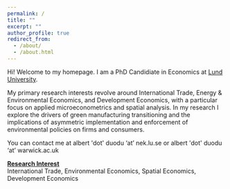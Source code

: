 ```yaml
---
permalink: /
title: ""
excerpt: ""
author_profile: true
redirect_from: 
  - /about/
  - /about.html
---
```


Hi! Welcome to my homepage. I am a PhD Candidiate in Economics at [Lund University](https://portal.research.lu.se/en/persons/albert-duodu).


My primary research interests revolve around  International Trade, Energy & Environmental Economics, and Development Economics, with a particular focus on applied microeconometrics and spatial analysis.  In my research I explore the drivers of green manufacturing transitioning and the implications of asymmetric implementation and enforcement of environmental policies on firms and consumers.


You can contact me at albert 'dot' duodu ‘at’ nek.lu.se or albert 'dot' duodu ‘at’ warwick.ac.uk



[**Research Interest**]()   
International Trade, Environmental Economics, Spatial Economics, Development Economics